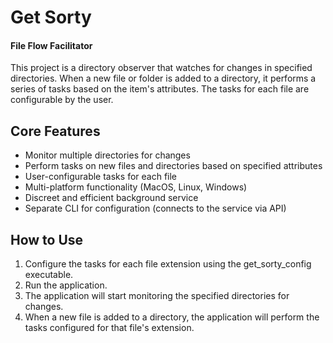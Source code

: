 # Get Sorty

#### File Flow Facilitator

This project is a directory observer that watches for changes in specified directories. When a new file or folder is added to a directory, it performs a series of tasks based on the item's attributes. The tasks for each file are configurable by the user.

## Core Features

- Monitor multiple directories for changes
- Perform tasks on new files and directories based on specified attributes
- User-configurable tasks for each file
- Multi-platform functionality (MacOS, Linux, Windows)
- Discreet and efficient background service
- Separate CLI for configuration (connects to the service via API)

## How to Use

1. Configure the tasks for each file extension using the get_sorty_config executable.
2. Run the application.
3. The application will start monitoring the specified directories for changes.
4. When a new file is added to a directory, the application will perform the tasks configured for that file's extension.

